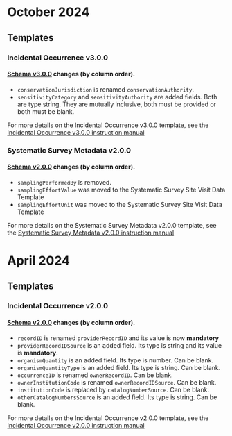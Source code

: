 # October 2024
## Templates
### Incidental Occurrence v3.0.0
#### [Schema v3.0.0](https://github.com/gaiaresources/abis-mapping/blob/main/abis_mapping/templates/incidental_occurrence_data_v3/schema.json) changes (by column order).
* `conservationJurisdiction` is renamed `conservationAuthority`.
* `sensitivityCategory` and `sensitivityAuthority` are added fields. Both are type string.
They are mutually inclusive, both must be provided or both must be blank.

For more details on the Incidental Occurrence v3.0.0 template,
see the [Incidental Occurrence v3.0.0 instruction manual](https://gaiaresources.github.io/abis-mapping/dev/incidental_occurrence_data-v3.0.0.csv/)

### Systematic Survey Metadata v2.0.0
#### [Schema v2.0.0](https://github.com/gaiaresources/abis-mapping/blob/main/abis_mapping/templates/survey_metadata_v2/schema.json) changes (by column order).
* `samplingPerformedBy` is removed.
* `samplingEffortValue` was moved to the Systematic Survey Site Visit Data Template
* `samplingEffortUnit` was moved to the Systematic Survey Site Visit Data Template

For more details on the Systematic Survey Metadata v2.0.0 template,
see the [Systematic Survey Metadata v2.0.0 instruction manual](https://gaiaresources.github.io/abis-mapping/dev/survey_metadata-v2.0.0.csv/)

# April 2024
## Templates
### Incidental Occurrence v2.0.0
#### [Schema v2.0.0](https://github.com/gaiaresources/abis-mapping/blob/main/abis_mapping/templates/incidental_occurrence_data_v2/schema.json) changes (by column order).
* `recordID` is renamed `providerRecordID` and its value is now **mandatory**
* `providerRecordIDSource` is an added field. Its type is string and its value is **mandatory**.
* `organismQuantity` is an added field. Its type is number. Can be blank.
* `organismQuantityType` is an added field. Its type is string. Can be blank.
* `occurrenceID` is renamed `ownerRecordID`. Can be blank.
* `ownerInstitutionCode` is renamed `ownerRecordIDSource`. Can be blank.
* `institutionCode` is replaced by `catalogNumberSource`. Can be blank.
* `otherCatalogNumbersSource` is an added field. Its type is string. Can be blank.

For more details on the Incidental Occurrence v2.0.0 template,
see the [Incidental Occurrence v2.0.0 instruction manual](https://gaiaresources.github.io/abis-mapping/dev/incidental_occurrence_data-v2.0.0.csv/)
